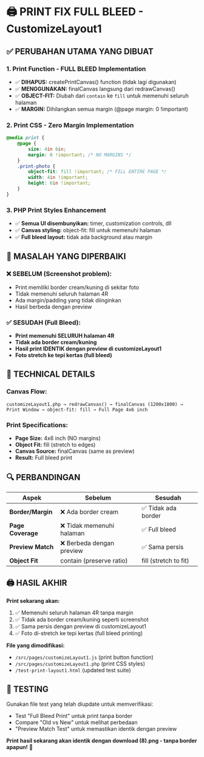 # 🖨️ PRINT FIX FULL BLEED - CustomizeLayout1

## ✅ PERUBAHAN UTAMA YANG DIBUAT

### 1. **Print Function - FULL BLEED Implementation**
- ✅ **DIHAPUS:** createPrintCanvas() function (tidak lagi digunakan)
- ✅ **MENGGUNAKAN:** finalCanvas langsung dari redrawCanvas() 
- ✅ **OBJECT-FIT:** Diubah dari `contain` ke `fill` untuk memenuhi seluruh halaman
- ✅ **MARGIN:** Dihilangkan semua margin (@page margin: 0 !important)

### 2. **Print CSS - Zero Margin Implementation**
```css
@media print {
    @page {
        size: 4in 6in;
        margin: 0 !important; /* NO MARGINS */
    }
    .print-photo {
        object-fit: fill !important; /* FILL ENTIRE PAGE */
        width: 4in !important;
        height: 6in !important;
    }
}
```

### 3. **PHP Print Styles Enhancement**
- ✅ **Semua UI disembunyikan:** timer, customization controls, dll
- ✅ **Canvas styling:** object-fit: fill untuk memenuhi halaman
- ✅ **Full bleed layout:** tidak ada background atau margin

## 🎯 MASALAH YANG DIPERBAIKI

### ❌ **SEBELUM (Screenshot problem):**
- Print memiliki border cream/kuning di sekitar foto
- Tidak memenuhi seluruh halaman 4R
- Ada margin/padding yang tidak diinginkan
- Hasil berbeda dengan preview

### ✅ **SESUDAH (Full Bleed):**
- **Print memenuhi SELURUH halaman 4R**
- **Tidak ada border cream/kuning**
- **Hasil print IDENTIK dengan preview di customizeLayout1**
- **Foto stretch ke tepi kertas (full bleed)**

## 📐 TECHNICAL DETAILS

### Canvas Flow:
```
customizeLayout1.php → redrawCanvas() → finalCanvas (1200x1800) → 
Print Window → object-fit: fill → Full Page 4x6 inch
```

### Print Specifications:
- **Page Size:** 4x6 inch (NO margins)
- **Object Fit:** fill (stretch to edges)
- **Canvas Source:** finalCanvas (same as preview)
- **Result:** Full bleed print

## 🔍 PERBANDINGAN

| Aspek | Sebelum | Sesudah |
|-------|---------|---------|
| **Border/Margin** | ❌ Ada border cream | ✅ Tidak ada border |
| **Page Coverage** | ❌ Tidak memenuhi halaman | ✅ Full bleed |
| **Preview Match** | ❌ Berbeda dengan preview | ✅ Sama persis |
| **Object Fit** | contain (preserve ratio) | fill (stretch to fit) |

## 🖨️ HASIL AKHIR

**Print sekarang akan:**
1. ✅ Memenuhi seluruh halaman 4R tanpa margin
2. ✅ Tidak ada border cream/kuning seperti screenshot
3. ✅ Sama persis dengan preview di customizeLayout1
4. ✅ Foto di-stretch ke tepi kertas (full bleed printing)

**File yang dimodifikasi:**
- `/src/pages/customizeLayout1.js` (print button function)
- `/src/pages/customizeLayout1.php` (print CSS styles)
- `/test-print-layout1.html` (updated test suite)

## 🧪 TESTING

Gunakan file test yang telah diupdate untuk memverifikasi:
- Test "Full Bleed Print" untuk print tanpa border
- Compare "Old vs New" untuk melihat perbedaan
- "Preview Match Test" untuk memastikan identik dengan preview

**Print hasil sekarang akan identik dengan download (8).png - tanpa border apapun!** 🎉
